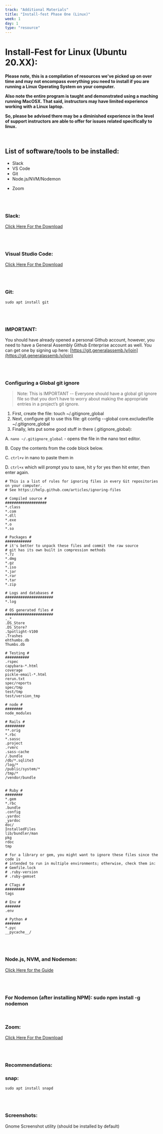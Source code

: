 ```yaml
---
track: "Additional Materials"
title: "Install-fest Phase One (Linux)"
week: 1
day: 1
type: "resource"
---
```




# Install-Fest for Linux (Ubuntu 20.XX):


**Please note, this is a compilation of resources we've picked up on over time and may not encompass everything you need to install if you are running a Linux Operating System on your computer.**


**Also note the entire program is taught and demonstrated using a maching running MacOSX. That said, instructors may have limited experience working with a Linux laptop.** 

**So, please be advised there may be a diminished experience in the level of support instructors are able to offer for issues related specifically to linux.**

<br>


## List of software/tools to be installed:

- Slack
- VS Code
- Git
- Node.js/NVM/Nodemon
<!-- - PostgreSQL -->
<!-- - MongoDB -->
<!-- - Python -->
<!-- - Django -->
- Zoom

<br>
<br>


### Slack:
[Click Here For the Download](https://slack.com/downloads)



<br>
<br>


### Visual Studio Code:
[Click Here For the Download](https://code.visualstudio.com/)



<br>
<br>



### Git:
```shell
sudo apt install git
```


<br>
<br>



### IMPORTANT:

You should have already opened a personal Github account, however, you need to have a General Assembly Github Enterprise account as well. You can get one by signing up here: [https://git.generalassemb.ly/join](https://git.generalassemb.ly/join)


<br>
<br>




### Configuring a Global git ignore
> Note: This is IMPORTANT -- Everyone should have a global git ignore file so that you don’t have to worry about making the appropriate entries in a project’s git ignore.


1. First, create the file: touch ~/.gitignore_global
1. Next, configure git to use this file: git config --global core.excludesfile ~/.gitignore_global
1. Finally, lets put some good stuff in there (.gitignore_global):

A. `nano ~/.gitignore_global` - opens the file in the nano text editor.

B. Copy the contents from the code block below.

C. `ctrl+v` in nano to paste them in

D. `ctrl+x` which will prompt you to save, hit y for yes then hit enter, then enter again.
   
```shell   
# This is a list of rules for ignoring files in every Git repositories on your computer.
# See https://help.github.com/articles/ignoring-files

# Compiled source #
###################
*.class
*.com
*.dll
*.exe
*.o
*.so

# Packages #
############
# it's better to unpack these files and commit the raw source
# git has its own built in compression methods
*.7z
*.dmg
*.gz
*.iso
*.jar
*.rar
*.tar
*.zip

# Logs and databases #
######################
*.log

# OS generated files #
######################
._*
.DS_Store
.DS_Store?
.Spotlight-V100
.Trashes
ehthumbs.db
Thumbs.db

# Testing #
###########
.rspec
capybara-*.html
coverage
pickle-email-*.html
rerun.txt
spec/reports
spec/tmp
test/tmp
test/version_tmp

# node #
########
node_modules

# Rails #
#########
**.orig
*.rbc
*.sassc
.project
.rvmrc
.sass-cache
/.bundle
/db/*.sqlite3
/log/*
/public/system/*
/tmp/*
/vendor/bundle


# Ruby #
########
*.gem
*.rbc
.bundle
.config
.yardoc
_yardoc
doc/
InstalledFiles
lib/bundler/man
pkg
rdoc
tmp

# for a library or gem, you might want to ignore these files since the code is
# intended to run in multiple environments; otherwise, check them in:
# Gemfile.lock
# .ruby-version
# .ruby-gemset

# CTags #
#########
tags

# Env #
#######
.env

# Python #
#######
*.pyc
__pycache__/
```

<br>
<br>



### Node.js, NVM, and Nodemon:

[Click Here for the Guide](https://linuxize.com/post/how-to-install-node-js-on-ubuntu-18.04/#installing-nodejs-and-npm-using-nvm)

<br>
<br>



### For Nodemon (after installing NPM): sudo npm install -g nodemon

<br>


<!--
### PostgreSQL:

[Click Here For the Guide](https://linuxize.com/post/how-to-install-postgresql-on-ubuntu-18-04/)


<br>
<br>

-->


<!-- 

### MongoDB:

[Click Here For the Guide](https://docs.mongodb.com/manual/tutorial/install-mongodb-on-ubuntu/#install-mongodb-community-edition)


<br>
<br>
 -->



<!--

### Python 3 (Comes standard with Ubuntu 18.04):

[Click Here For the Guide for `pip` Installation](https://linuxize.com/post/how-to-install-pip-on-ubuntu-18.04/)


<br>
<br>

-->


<!--

### Django:


```shell
sudo apt install python3-django
```

<br>
<br>
-->



### Zoom:

[Click Here For the Download](https://zoom.us/download#client_4meeting)


<br>
<br>



### Recommendations:

<!--

```shell
zsh:
```
[Click Here For the Guide](https://gist.github.com/derhuerst/12a1558a4b408b3b2b6e)



<br>
<br>
-->




### snap:

```shell
sudo apt install snapd
```


<br>
<br>





### Screenshots:

Gnome Screenshot utility (should be installed by default)
